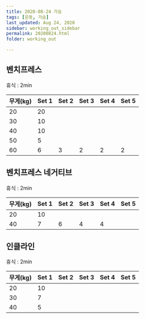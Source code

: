```yaml
---
title: 2020-08-24 가슴
tags: [운동, 가슴]
last_updated: Aug 24, 2020
sidebar: working_out_sidebar
permalink: 20200824.html
folder: working_out

---
```


## 벤치프레스

휴식 : 2min

| 무게(kg) | Set 1 | Set 2 | Set 3 | Set 4 | Set 5 |
| -------- | ----- | ----- | ----- | ----- | ----- |
| 20       | 20    |       |       |       |       |
| 30       | 10    |       |       |       |       |
| 40       | 10    |       |       |       |       |
| 50       | 5     |       |       |       |       |
| 60       | 6     | 3     | 2     | 2     | 2     |

## 벤치프레스 네거티브

휴식 : 2min

| 무게(kg) | Set 1 | Set 2 | Set 3 | Set 4 | Set 5 |
| -------- | ----- | ----- | ----- | ----- | ----- |
| 20       | 10    |       |       |       |       |
| 40       | 7     | 6     | 4     | 4     |       |

## 인클라인

휴식 : 2min

| 무게(kg) | Set 1 | Set 2 | Set 3 | Set 4 | Set 5 |
| -------- | ----- | ----- | ----- | ----- | ----- |
| 20       | 10    |       |       |       |       |
| 30       | 7     |       |       |       |       |
| 40       | 5     |       |       |       |       |